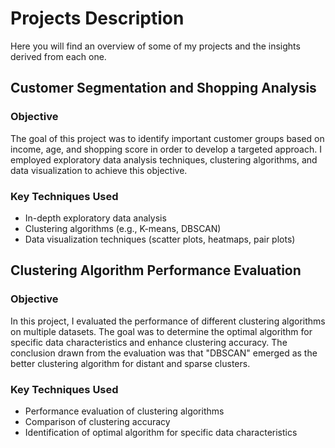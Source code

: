 # Projects Description

Here you will find an overview of some of my projects and the insights derived from each one. 

## Customer Segmentation and Shopping Analysis

### Objective
The goal of this project was to identify important customer groups based on income, age, and shopping score in order to develop a targeted approach. I employed exploratory data analysis techniques, clustering algorithms, and data visualization to achieve this objective.

### Key Techniques Used
- In-depth exploratory data analysis
- Clustering algorithms (e.g., K-means, DBSCAN)
- Data visualization techniques (scatter plots, heatmaps, pair plots)

## Clustering Algorithm Performance Evaluation

### Objective
In this project, I evaluated the performance of different clustering algorithms on multiple datasets. The goal was to determine the optimal algorithm for specific data characteristics and enhance clustering accuracy. The conclusion drawn from the evaluation was that "DBSCAN" emerged as the better clustering algorithm for distant and sparse clusters.

### Key Techniques Used
- Performance evaluation of clustering algorithms
- Comparison of clustering accuracy
- Identification of optimal algorithm for specific data characteristics
